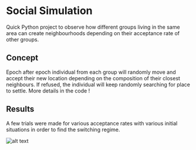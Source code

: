 # Social Simulation

Quick Python project to observe how different groups living in the same area can create neighbourhoods depending on their acceptance rate of other groups. 

## Concept
Epoch after epoch individual from each group will randomly move and accept their new location depending on the composition of their closest neighbours. If refused, the individual will keep randomly searching for place to settle.
More details in the code !

## Results
A few trials were made for various acceptance rates with various initial situations in order to find the switching regime. 

![alt text](https://github.com/TheoGreg/SocialSimulation/blob/master/SImulation_results.png?raw=true)




